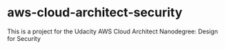 # aws-cloud-architect-security
This is a project for the Udacity AWS Cloud Architect Nanodegree: Design for Security
